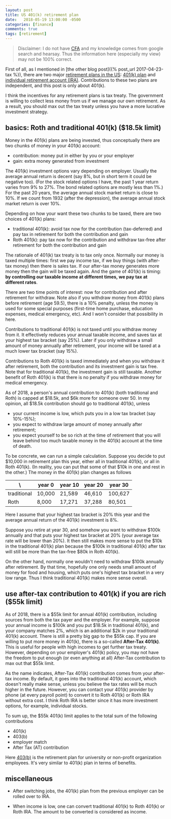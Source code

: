 ```yaml
---
layout: post
title: US 401(k) retirement plan
date:   2018-05-19 13:00:00 -0500
categories: [finance]
comments: true
tags: [retirement]
---
```


> Disclaimer: I do not have [CFA](https://en.wikipedia.org/wiki/Chartered_Financial_Analyst)
  and my knowledge comes from google search and hearsay.
  Thus the information here (especially my view) may not be 100% correct.

First of all, as I mentioned in [the other blog post]({% post_url 2017-04-23-tax %}),
there are two major [retirement plans in the US](https://en.wikipedia.org/wiki/Retirement_plans_in_the_United_States):
[401(k) plan](https://en.wikipedia.org/wiki/401(k)) and [individual retirement account (IRA)](https://en.wikipedia.org/wiki/Individual_retirement_account).
Contributions to these two plans are independent, and this post is only about 401(k).

I think the incentives for any retirement plans is tax treaty.
The government is willing to collect less money from us if we manage our own retirement.
As a result, you should max out the tax treaty unless you have a more lucrative investment strategy.

## basics: Roth and traditional 401(k) ($18.5k limit)

Money in the 401(k) plans are being invested,
thus conceptually there are two chunks of money in your 401(k) account:

* contribution: money put in either by you or your employer
* gain: extra money generated from investment

The 401(k) investment options vary depending on employer.
Usually the average annual return is decent (say 8%, but in short term it could be negative too).
(For the stock related options I have, the past 1 year return varies from 9% to 27%.
The bond related options are mostly less than 1%.)
For the past 20 years, the average annual stock market return is close to 10%.
If we count from 1932 (after the depression), the average annual stock market return is over 10%.

Depending on how your want these two chunks to be taxed,
there are two choices of 401(k) plans:

* traditional 401(k): avoid tax now for the contribution (tax-deferred) and pay tax in retirement for both the contribution and gain
* Roth 401(k): pay tax now for the contribution and withdraw tax-free after retirement for both the contribution and gain

The rationale of 401(k) tax treaty is to tax only once.
Normally our money is taxed multiple times: first we pay income tax,
if we buy things (with after-tax money) then there is sales tax.
If our after-tax money generates more money then the gain will be taxed again.
And the game of 401(k) is timing:
**by controlling our taxable income at different times, we pay tax at different rates**.

There are two time points of interest: now for contribution and after retirement for withdraw.
Note also if you withdraw money from 401(k) plans before retirement (age 59.5), there is a 10% penalty,
unless the money is used for some special purposes (first-time home purchase, education expenses, medical emergency, etc).
And I won't consider that possibility in here.

Contributions to traditional 401(k) is not taxed until you withdraw money from it.
It effectively reduces your annual taxable income, and saves tax at your highest tax bracket (say 25%).
Later if you only withdraw a small amount of money annually after retirement,
your income will be taxed at a much lower tax bracket (say 15%).

Contributions to Roth 401(k) is taxed immediately and when you withdraw it after retirement,
both the contribution and its investment gain is tax free.
Note that for traditional 401(k), the investment gain is still taxable.
Another benefit of Roth 401(k) is that there is no penalty if you withdraw money for medical emergency.

As of 2018, a person's annual contribution to 401(k) (both traditional and Roth) is capped at $18.5k,
and $6k more for someone over 50.
In my opinion, all $18.5k contribution should go to traditional 401(k), unless

* your current income is low, which puts you in a low tax bracket (say 10%-15%);
* you expect to withdraw large amount of money annually after retirement;
* you expect yourself to be so rich at the time of retirement that you will leave
  behind too much taxable money in the 401(k) account at the time of death.

To be concrete, we can run a simple calculation.
Suppose you decide to put $10,000 in retirement plan this year,
either all in traditional 401(k), or all in Roth 401(k).
(In reality, you can put that some of that $10k in one and rest in the other.)
The money in the 401(k) plan changes as follows

\   | year 0 | year 10| year 20 | year 30
--- | ---    | ---    | ---     | ---
traditional | 10,000 | 21,589 | 46,610 | 100,627
Roth        | 8,000 | 17,271 | 37,288 | 80,501

Here I assume that your highest tax bracket is 20% this year and the average annual return of the 401(k) investment is 8%.

Suppose you retire at year 30, and somehow you want to withdraw $100k annually and that puts your highest tax bracket at 20% (your average tax rate will be lower than 20%).
It then still makes more sense to put the $10k in the traditional 401(k) plan because the $100k in traditional 401(k) after tax will still be more than the tax-free $80k in Roth 401(k).

On the other hand, normally one wouldn't need to withdraw $100k annually after retirement.
By that time, hopefully one only needs small amount of money for food and housing,
which puts one's highest tax bracket in a very low range.
Thus I think traditional 401(k) makes more sense overall.

## use after-tax contribution to 401(k) if you are rich ($55k limit)

As of 2018, there is a $55k limit for annual 401(k) contribution,
including sources from both the tax payer and the employer.
For example, suppose your annual income is $100k and you put $18.5k in traditional 401(k),
and your company matches 2%, which is an additional $2k in your traditional 401(k) account.
There is still a pretty big gap to the $55k cap.
If you are willing to put more money in 401(k), there is a so-called **After-Tax 401(k)**.
This is useful for people with high incomes to get further tax treaty.
However, depending on your employer's 401(k) policy, you may not have the freedom to put
enough (or even anything at all) After-Tax contribution to max out that $55k limit.

As the name indicates, After-Tax 401(k) contribution comes from your after-tax income.
By default, it goes into the traditional 401(k) account, which doesn't really make sense,
unless you believe the tax rates will be much higher in the future.
However, you can contact your 401(k) provider by phone (at every payroll point)
to convert it to Roth 401(k) or Roth IRA without extra cost.
I think Roth IRA is better since it has more investment options, for example,
individual stocks.

To sum up, the $55k 401(k) limit applies to the total sum of the following contributions

* 401(k)
* 403(b)
* employer match
* After Tax (AT) contribution

Here [403(b)](https://en.wikipedia.org/wiki/403(b)) is the retirement plan for
university or non-profit organization employees.
It's very similar to 401(k) plan in terms of benefits.

## miscellaneous

* After switching jobs, the 401(k) plan from the previous employer can be rolled over to IRA.

* When income is low, one can convert traditional 401(k) to Roth 401(k) or Roth IRA.
  The amount to be converted is considered as income.
